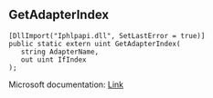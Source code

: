 ## GetAdapterIndex

```
[DllImport("Iphlpapi.dll", SetLastError = true)]
public static extern uint GetAdapterIndex(
   string AdapterName,
   out uint IfIndex
);
```

Microsoft documentation: [Link](https://docs.microsoft.com/en-us/windows/win32/api/iphlpapi/nf-iphlpapi-getadapterindex)
